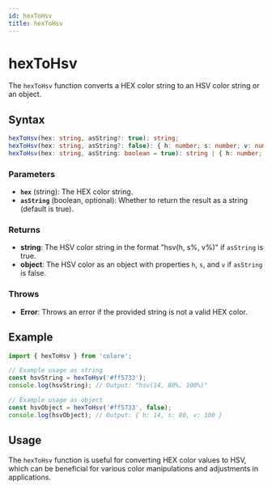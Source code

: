 ```yaml
---
id: hexToHsv
title: hexToHsv
---
```


# hexToHsv

The `hexToHsv` function converts a HEX color string to an HSV color string or an object.

## Syntax

```typescript
hexToHsv(hex: string, asString?: true): string;
hexToHsv(hex: string, asString?: false): { h: number; s: number; v: number };
hexToHsv(hex: string, asString: boolean = true): string | { h: number; s: number; v: number };
```

### Parameters

- **`hex`** (string): The HEX color string.
- **`asString`** (boolean, optional): Whether to return the result as a string (default is true).

### Returns

- **string**: The HSV color string in the format "hsv(h, s%, v%)" if `asString` is true.
- **object**: The HSV color as an object with properties `h`, `s`, and `v` if `asString` is false.

### Throws

- **Error**: Throws an error if the provided string is not a valid HEX color.

## Example

```typescript
import { hexToHsv } from 'colore';

// Example usage as string
const hsvString = hexToHsv('#ff5733');
console.log(hsvString); // Output: "hsv(14, 80%, 100%)"

// Example usage as object
const hsvObject = hexToHsv('#ff5733', false);
console.log(hsvObject); // Output: { h: 14, s: 80, v: 100 }
```

## Usage

The `hexToHsv` function is useful for converting HEX color values to HSV, which can be beneficial for various color manipulations and adjustments in applications.
